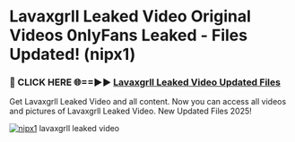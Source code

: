 # Lavaxgrll Leaked Video Original Videos 0nlyFans Leaked - Files Updated! (nipx1)

<h3>🔴 CLICK HERE 🌐==►► <a href="https://tinyurl.com/ms9xzufz" rel="nofollow">Lavaxgrll Leaked Video Updated Files</a></h3>

Get Lavaxgrll Leaked Video and all content. Now you can access all videos and pictures of Lavaxgrll Leaked Video. New Updated Files 2025!

[![nipx1](https://i.imgur.com/ppqm5kG.gif)](https://tinyurl.com/ms9xzufz)
lavaxgrll leaked video